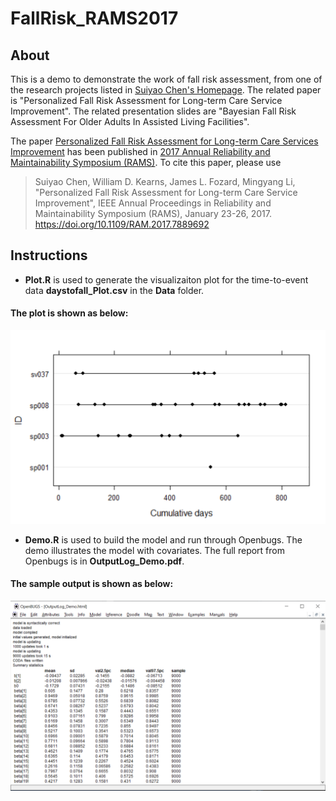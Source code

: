 # FallRisk_RAMS2017
## About
This is a demo to demonstrate the work of fall risk assessment, from one of the research projects listed in [Suiyao Chen's Homepage](https://sites.google.com/mail.usf.edu/suiyaochen-professional/publication?authuser=0). The related paper is "Personalized Fall Risk Assessment for Long-term Care Service Improvement". The related presentation slides are "Bayesian Fall Risk Assessment For Older Adults In Assisted Living Facilities".

The paper [Personalized Fall Risk Assessment for Long-term Care Services Improvement](https://www.researchgate.net/publication/315849472_Personalized_fall_risk_assessment_for_long-term_care_services_improvement) has been published in [2017 Annual Reliability and Maintainability Symposium (RAMS)](https://ieeexplore.ieee.org/document/7889692). To cite this paper, please use 
> Suiyao Chen, William D. Kearns, James L. Fozard, Mingyang Li, "Personalized Fall Risk Assessment for Long-term Care Service Improvement", IEEE Annual Proceedings in Reliability and Maintainability Symposium (RAMS), January 23-26, 2017. https://doi.org/10.1109/RAM.2017.7889692

## Instructions
- **Plot.R** is used to generate the visualizaiton plot for the time-to-event data **daystofall_Plot.csv** in the **Data** folder. 

#### The plot is shown as below:
![](Plot.png)

- **Demo.R** is used to build the model and run through Openbugs. The demo illustrates the model with covariates. The full report from Openbugs is in **OutputLog_Demo.pdf**. 

#### The sample output is shown as below:
![](OpenbugsScreenshot_Demo.png)
